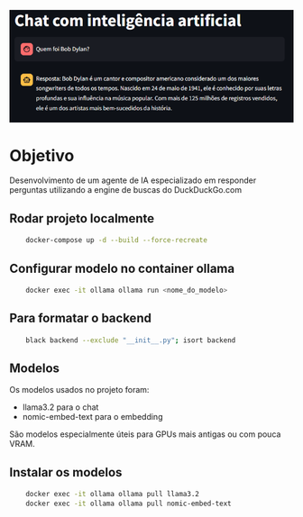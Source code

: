 ![Preview](image.png)

# Objetivo
Desenvolvimento de um agente de IA especializado em responder perguntas utilizando a engine de buscas do DuckDuckGo.com

## Rodar projeto localmente
```bash
    docker-compose up -d --build --force-recreate
```

## Configurar modelo no container ollama
```bash
    docker exec -it ollama ollama run <nome_do_modelo>
```

## Para formatar o backend

```bash
    black backend --exclude "__init__.py"; isort backend
```

## Modelos
Os modelos usados no projeto foram:
* llama3.2 para o chat
* nomic-embed-text para o embedding

São modelos especialmente úteis para GPUs mais antigas ou com pouca VRAM.

## Instalar os modelos
```bash
    docker exec -it ollama ollama pull llama3.2
    docker exec -it ollama ollama pull nomic-embed-text
```